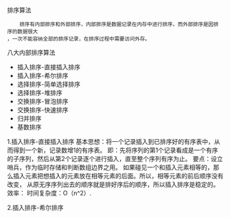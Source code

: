 排序算法

        排序有内部排序和外部排序，内部排序是数据记录在内存中进行排序，而外部排序是因排序的数据很大
    ，一次不能容纳全部的排序记录，在排序过程中需要访问外存。

八大内部排序算法   
* 插入排序-直接插入排序
* 插入排序-希尔排序
* 选择排序-简单选择排序
* 选择排序-堆排序
* 交换排序-冒泡排序
* 交换排序-快速排序
* 归并排序
* 基数排序

1.插入排序-直接插入排序
    基本思想：将一个记录插入到已排序好的有序表中，从而得到一个新，记录数增1的有序表。
    即：先将序列的第1个记录看成是一个有序的子序列，然后从第2个记录逐个进行插入，直至整个序列有序为止。
    要点：设立哨兵，作为临时存储和判断数组边界之用。
    如果碰见一个和插入元素相等的，那么插入元素把想插入的元素放在相等元素的后面。所以，相等元素的前后顺序没有改变，
    从原无序序列出去的顺序就是排好序后的顺序，所以插入排序是稳定的。
    效率：
    时间复杂度：O（n^2）. 
    
    
2.插入排序-希尔排序

    
